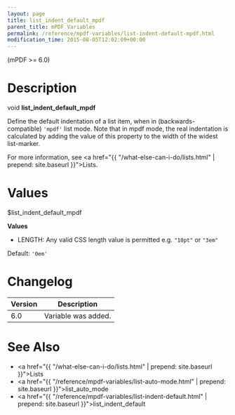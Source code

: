```yaml
---
layout: page
title: list_indent_default_mpdf
parent_title: mPDF Variables
permalink: /reference/mpdf-variables/list-indent-default-mpdf.html
modification_time: 2015-08-05T12:02:09+00:00
---
```


(mPDF >= 6.0)

# Description

void **list_indent_default_mpdf**

Define the default indentation of a list item, when in (backwards-compatible) `'mpdf'` list mode. Note that in mpdf mode, 
the real indentation is calculated by adding the value of this property to the width of the widest list-marker.

For more information, see <a href="{{ "/what-else-can-i-do/lists.html" | prepend: site.baseurl }}">Lists</a>.

# Values

<span class="parameter">$list_indent_default_mpdf</span>

**Values**

* <span class="smallblock">LENGTH</span>: Any valid CSS length value is permitted e.g. `"10pt"` or `"3em"`

Default: `'0em'`

# Changelog

<table class="table">
<thead>
<tr>
  <th>Version</th>
  <th>Description</th>
</tr>
</thead>
<tbody>
<tr>
  <td>6.0</td>
  <td>Variable was added.</td>
</tr>
</tbody>
</table>

# See Also

* <a href="{{ "/what-else-can-i-do/lists.html" | prepend: site.baseurl }}">Lists </a>
* <a href="{{ "/reference/mpdf-variables/list-auto-mode.html" | prepend: site.baseurl }}">list_auto_mode</a>
* <a href="{{ "/reference/mpdf-variables/list-indent-default.html" | prepend: site.baseurl }}">list_indent_default</a>
